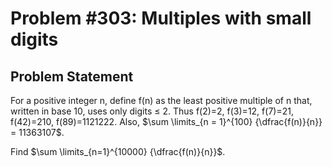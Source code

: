 # Problem #303: Multiples with small digits 

## Problem Statement 


For a positive integer n, define f(n) as the least positive multiple of n that, written in base 10, uses only digits ≤ 2.
Thus f(2)=2, f(3)=12, f(7)=21, f(42)=210, f(89)=1121222.
Also, $\sum \limits_{n = 1}^{100} {\dfrac{f(n)}{n}} = 11363107$.

Find $\sum \limits_{n=1}^{10000} {\dfrac{f(n)}{n}}$.

